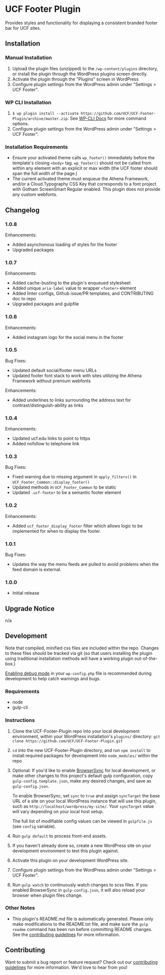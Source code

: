 # UCF Footer Plugin #

Provides styles and functionality for displaying a consistent branded footer bar for UCF sites.


## Installation ##

### Manual Installation ###
1. Upload the plugin files (unzipped) to the `/wp-content/plugins` directory, or install the plugin through the WordPress plugins screen directly.
2. Activate the plugin through the "Plugins" screen in WordPress
3. Configure plugin settings from the WordPress admin under "Settings > UCF Footer".

### WP CLI Installation ###
1. `$ wp plugin install --activate https://github.com/UCF/UCF-Footer-Plugin/archive/master.zip`.  See [WP-CLI Docs](http://wp-cli.org/commands/plugin/install/) for more command options.
2. Configure plugin settings from the WordPress admin under "Settings > UCF Footer".

### Installation Requirements ###
* Ensure your activated theme calls `wp_footer()` immediately before the template's closing `<body>` tag.  `wp_footer()` should not be called from within any element with an explicit or max width (the UCF footer should span the full width of the page.)
* The current activated theme must enqueue the Athena Framework, and/or a Cloud.Typography CSS Key that corresponds to a font project with Gotham ScreenSmart Regular enabled.  This plugin does not provide any custom webfonts.


## Changelog ##

### 1.0.8 ###
Enhancements:
* Added asynchonous loading of styles for the footer
* Upgraded packages

### 1.0.7 ###
Enhancements:
* Added cache-busting to the plugin's enqueued stylesheet
* Added unique `aria-label` value to wrapper `<footer>` element
* Added linter configs, Github issue/PR templates, and CONTRIBUTING doc to repo
* Upgraded packages and gulpfile

### 1.0.6 ###
Enhancements:
* Added instagram logo for the social menu in the footer

### 1.0.5 ###
Bug Fixes:
* Updated default social/footer menu URLs
* Updated footer font stack to work with sites utilizing the Athena Framework without premium webfonts

Enhancements:
* Added underlines to links surrounding the address text for contrast/distinguish-ability as links

### 1.0.4 ###
Enhancements:
* Updated ucf.edu links to point to https
* Added nofollow to telephone link

### 1.0.3 ###
Bug Fixes:
* Fixed warning due to missing argument in `apply_filters()` in `UCF_Footer_Common::display_footer()`
* Updated methods in `UCF_Footer_Common` to be static
* Updated `.ucf-footer` to be a semantic footer element

### 1.0.2 ###
Enhancements:
* Added `ucf_footer_display_footer` filter which allows logic to be implemented for when to display the footer.

### 1.0.1 ###
Bug Fixes:
* Updates the way the menu feeds are pulled to avoid problems when the feed domain is external.

### 1.0.0 ###
* Initial release


## Upgrade Notice ##

n/a


## Development ##

Note that compiled, minified css files are included within the repo.  Changes to these files should be tracked via git (so that users installing the plugin using traditional installation methods will have a working plugin out-of-the-box.)

[Enabling debug mode](https://codex.wordpress.org/Debugging_in_WordPress) in your `wp-config.php` file is recommended during development to help catch warnings and bugs.

### Requirements ###
* node
* gulp-cli

### Instructions ###
1. Clone the UCF-Footer-Plugin repo into your local development environment, within your WordPress installation's `plugins/` directory: `git clone https://github.com/UCF/UCF-Footer-Plugin.git`
2. `cd` into the new UCF-Footer-Plugin directory, and run `npm install` to install required packages for development into `node_modules/` within the repo
3. Optional: If you'd like to enable [BrowserSync](https://browsersync.io) for local development, or make other changes to this project's default gulp configuration, copy `gulp-config.template.json`, make any desired changes, and save as `gulp-config.json`.

    To enable BrowserSync, set `sync` to `true` and assign `syncTarget` the base URL of a site on your local WordPress instance that will use this plugin, such as `http://localhost/wordpress/my-site/`.  Your `syncTarget` value will vary depending on your local host setup.

    The full list of modifiable config values can be viewed in `gulpfile.js` (see `config` variable).
3. Run `gulp default` to process front-end assets.
4. If you haven't already done so, create a new WordPress site on your development environment to test this plugin against.
5. Activate this plugin on your development WordPress site.
6. Configure plugin settings from the WordPress admin under "Settings > UCF Footer".
7. Run `gulp watch` to continuously watch changes to scss files.  If you enabled BrowserSync in `gulp-config.json`, it will also reload your browser when plugin files change.

### Other Notes ###
* This plugin's README.md file is automatically generated. Please only make modifications to the README.txt file, and make sure the `gulp readme` command has been run before committing README changes.  See the [contributing guidelines](https://github.com/UCF/UCF-Footer-Plugin/blob/master/CONTRIBUTING.md) for more information.


## Contributing ##

Want to submit a bug report or feature request?  Check out our [contributing guidelines](https://github.com/UCF/UCF-Footer-Plugin/blob/master/CONTRIBUTING.md) for more information.  We'd love to hear from you!
